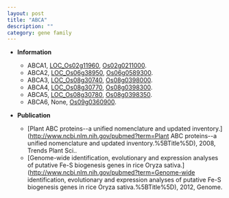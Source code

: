 ```yaml
---
layout: post
title: "ABCA"
description: ""
category: gene family
---
```


* **Information**  
    + ABCA1, [LOC_Os02g11960](http://rice.uga.edu/cgi-bin/ORF_infopage.cgi?orf=LOC_Os02g11960), [Os02g0211000](https://rapdb.dna.affrc.go.jp/locus/?name=Os02g0211000).
    + ABCA2, [LOC_Os06g38950](http://rice.uga.edu/cgi-bin/ORF_infopage.cgi?orf=LOC_Os06g38950), [Os06g0589300](https://rapdb.dna.affrc.go.jp/locus/?name=Os06g0589300).
    + ABCA3, [LOC_Os08g30740](http://rice.uga.edu/cgi-bin/ORF_infopage.cgi?orf=LOC_Os08g30740), [Os08g0398000](https://rapdb.dna.affrc.go.jp/locus/?name=Os08g0398000).
    + ABCA4, [LOC_Os08g30770](http://rice.uga.edu/cgi-bin/ORF_infopage.cgi?orf=LOC_Os08g30770), [Os08g0398300](https://rapdb.dna.affrc.go.jp/locus/?name=Os08g0398300).
    + ABCA5, [LOC_Os08g30780](http://rice.uga.edu/cgi-bin/ORF_infopage.cgi?orf=LOC_Os08g30780), [Os08g0398350](https://rapdb.dna.affrc.go.jp/locus/?name=Os08g0398350).
    + ABCA6, None, [Os09g0360900](https://rapdb.dna.affrc.go.jp/locus/?name=Os09g0360900).

* **Publication**  
    + [Plant ABC proteins--a unified nomenclature and updated inventory.](http://www.ncbi.nlm.nih.gov/pubmed?term=Plant ABC proteins--a unified nomenclature and updated inventory.%5BTitle%5D), 2008, Trends Plant Sci..
    + [Genome-wide identification, evolutionary and expression analyses of putative Fe-S biogenesis genes in rice Oryza sativa.](http://www.ncbi.nlm.nih.gov/pubmed?term=Genome-wide identification, evolutionary and expression analyses of putative Fe-S biogenesis genes in rice Oryza sativa.%5BTitle%5D), 2012, Genome.


